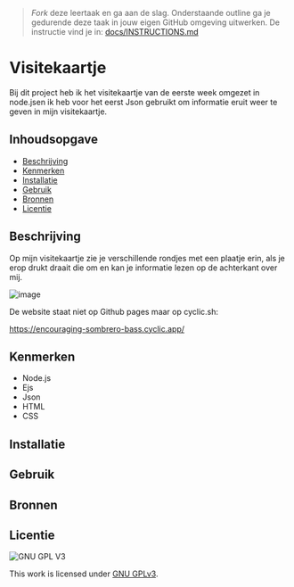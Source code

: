 > _Fork_ deze leertaak en ga aan de slag. Onderstaande outline ga je gedurende deze taak in jouw eigen GitHub omgeving uitwerken. De instructie vind je in: [docs/INSTRUCTIONS.md](docs/INSTRUCTIONS.md)

# Visitekaartje
<!-- Geef je project een titel en schrijf in één zin wat het is -->
Bij dit project heb ik het visitekaartje van de eerste week omgezet in node.jsen ik heb voor het eerst Json gebruikt om informatie eruit weer te geven in mijn visitekaartje.


## Inhoudsopgave

  * [Beschrijving](#beschrijving)
  * [Kenmerken](#kenmerken)
  * [Installatie](#installatie)
  * [Gebruik](#gebruik)
  * [Bronnen](#bronnen)
  * [Licentie](#licentie)

## Beschrijving
<!-- In de Beschrijving staat hoe je project er uit ziet, hoe het werkt en wat je er mee kan. -->

Op mijn visitekaartje zie je verschillende rondjes met een plaatje erin, als je erop drukt draait die om en kan je informatie lezen op de achterkant over mij.

<!-- Voeg een mooie poster visual toe 📸 -->

![image](https://user-images.githubusercontent.com/101579892/218068476-bb70da21-3ac3-4298-99be-020d9ee29c1d.png)

<!-- Voeg een link toe naar Github Pages 🌐-->

De website staat niet op Github pages maar op cyclic.sh:

https://encouraging-sombrero-bass.cyclic.app/

## Kenmerken
<!-- Bij Kenmerken staat welke technieken zijn gebruikt en hoe. Wat is de HTML structuur? Wat zijn de belangrijkste dingen in CSS? Wat is er met Javascript gedaan en hoe? Misschien heb je een framwork of library gebruikt? -->

* Node.js
* Ejs
* Json
* HTML
* CSS

## Installatie

## Gebruik

## Bronnen

## Licentie

![GNU GPL V3](https://www.gnu.org/graphics/gplv3-127x51.png)

This work is licensed under [GNU GPLv3](./LICENSE).
